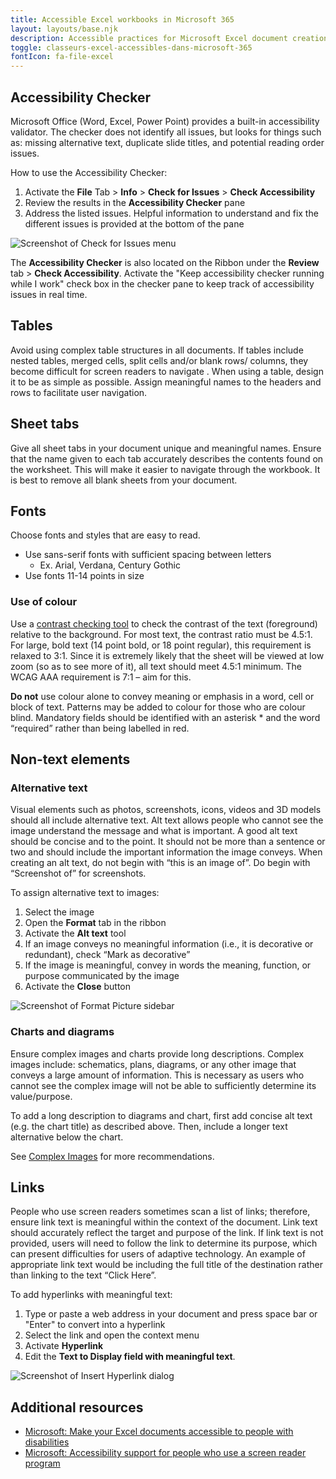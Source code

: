 ```yaml
---
title: Accessible Excel workbooks in Microsoft 365
layout: layouts/base.njk
description: Accessible practices for Microsoft Excel document creation.
toggle: classeurs-excel-accessibles-dans-microsoft-365
fontIcon: fa-file-excel
---
```


## Accessibility Checker

Microsoft Office (Word, Excel, Power Point) provides a built-in accessibility validator. The checker does not identify all issues, but looks for things such as: missing alternative text, duplicate slide titles, and potential reading order issues.

How to use the Accessibility Checker:

1. Activate the **File** Tab > **Info** > **Check for Issues** > **Check Accessibility**
2. Review the results in the **Accessibility Checker** pane
3. Address the listed issues. Helpful information to understand and fix the different issues is provided at the bottom of the pane

<div class="row">
<div class="col-md-7">
<img class="img-responsive" src="{{ rootPath }}img/en/office365/excel-365-001.jpg" alt="Screenshot of Check for Issues menu">
</div>
</div>

The **Accessibility Checker** is also located on the Ribbon under the **Review** tab > **Check Accessibility**. Activate the "Keep accessibility checker running while I work" check box in the checker pane to keep track of accessibility issues in real time.

## Tables

Avoid using complex table structures in all documents. If tables include nested tables, merged cells, split cells and/or blank rows/ columns, they become difficult for screen readers to navigate . When using a table, design it to be as simple as possible. Assign meaningful names to the headers and rows to facilitate user navigation.

## Sheet tabs

Give all sheet tabs in your document unique and meaningful names. Ensure that the name given to each tab accurately describes the contents found on the worksheet. This will make it easier to navigate through the workbook. It is best to remove all blank sheets from your document.

## Fonts

Choose fonts and styles that are easy to read.

- Use sans-serif fonts with sufficient spacing between letters
  - Ex. Arial, Verdana, Century Gothic
- Use fonts 11-14 points in size

### Use of colour

Use a [contrast checking tool](https://webaim.org/resources/contrastchecker/) to check the contrast of the text (foreground) relative to the background. For most text, the contrast ratio must be 4.5:1. For large, bold text (14 point bold, or 18 point regular), this requirement is relaxed to 3:1. Since it is extremely likely that the sheet will be viewed at low zoom (so as to see more of it), all text should meet 4.5:1 minimum. The WCAG AAA requirement is 7:1 – aim for this.

**Do not** use colour alone to convey meaning or emphasis in a word, cell or block of text. Patterns may be added to colour for those who are colour blind. Mandatory fields should be identified with an asterisk \* and the word “required” rather than being labelled in red.

## Non-text elements

### Alternative text

Visual elements such as photos, screenshots, icons, videos and 3D models should all include alternative text. Alt text allows people who cannot see the image understand the message and what is important. A good alt text should be concise and to the point. It should not be more than a sentence or two and should include the important information the image conveys. When creating an alt text, do not begin with “this is an image of”. Do begin with “Screenshot of” for screenshots.

To assign alternative text to images:

1. Select the image
2. Open the **Format** tab in the ribbon
3. Activate the **Alt text** tool
4. If an image conveys no meaningful information (i.e., it is decorative or redundant), check “Mark as decorative”
5. If the image is meaningful, convey in words the meaning, function, or purpose communicated by the image
6. Activate the **Close** button

<div class="row">
<div class="col-md-7">
<img class="img-responsive" src="{{ rootPath }}img/en/office365/excel-365-002.jpg" alt="Screenshot of Format Picture sidebar" />
</div>
</div>

### Charts and diagrams

Ensure complex images and charts provide long descriptions. Complex images include: schematics, plans, diagrams, or any other image that conveys a large amount of information. This is necessary as users who cannot see the complex image will not be able to sufficiently determine its value/purpose.

To add a long description to diagrams and chart, first add concise alt text (e.g. the chart title) as described above. Then, include a longer text alternative below the chart.

See [Complex Images](https://www.w3.org/WAI/tutorials/images/complex/) for more recommendations.

## Links

People who use screen readers sometimes scan a list of links; therefore, ensure link text is meaningful within the context of the document. Link text should accurately reflect the target and purpose of the link. If link text is not provided, users will need to follow the link to determine its purpose, which can present difficulties for users of adaptive technology. An example of appropriate link text would be including the full title of the destination rather than linking to the text “Click Here”.

To add hyperlinks with meaningful text:

1. Type or paste a web address in your document and press space bar or "Enter" to convert into a hyperlink
2. Select the link and open the context menu
3. Activate **Hyperlink**
4. Edit the **Text to Display field with meaningful text**.

<div class="row">
<div class="col-md-7">
<img class="img-responsive" src="{{ rootPath }}img/en/office365/excel-365-003.jpg" alt="Screenshot of Insert Hyperlink dialog" />
</div>
</div>

## Additional resources

- [Microsoft: Make your Excel documents accessible to people with disabilities](https://support.office.com/en-us/article/make-your-excel-documents-accessible-to-people-with-disabilities-6cc05fc5-1314-48b5-8eb3-683e49b3e593)
- [Microsoft: Accessibility support for people who use a screen reader program](https://support.office.com/en-us/article/accessibility-support-for-excel-0976b140-7033-4e2d-8887-187280701bf8)
